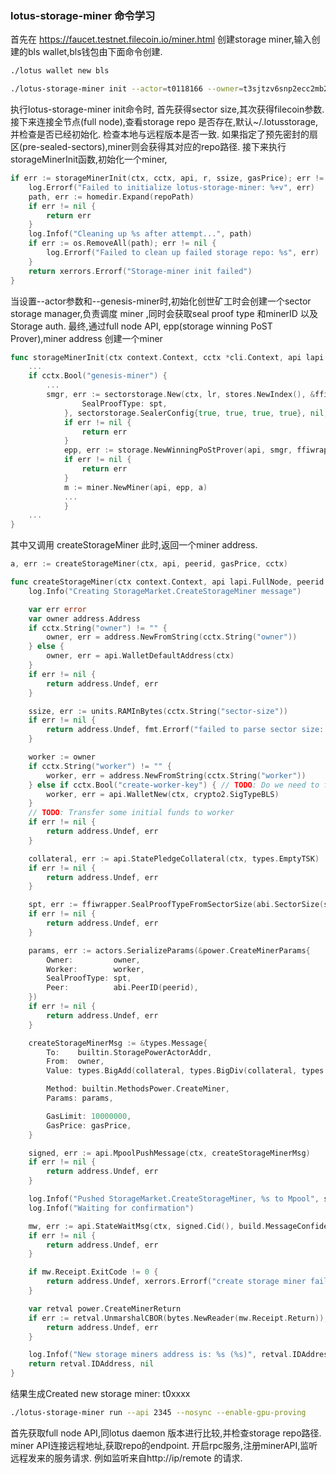 ### lotus-storage-miner 命令学习
首先在 https://faucet.testnet.filecoin.io/miner.html 创建storage miner,输入创建的bls wallet,bls钱包由下面命令创建.
```sh
./lotus wallet new bls
```
```sh
./lotus-storage-miner init --actor=t0118166 --owner=t3sjtzv6snp2ecc2mb2skuhgbb7b4ry7eizri7kgztpkfeg7bqt7y2sfpbfvkbssj4nhrl2bsbow7oqzrf57cq --genesis-miner
```
<!-- ```sh
./lotus-storage-miner init --sector-size 2KiB --genesis-miner --no-local-storage --gas-price 100 --create-worker-key
``` -->
执行lotus-storage-miner init命令时,
首先获得sector size,其次获得filecoin参数.
接下来连接全节点(full node),查看storage repo 是否存在,默认~/.lotusstorage,并检查是否已经初始化.
检查本地与远程版本是否一致.
如果指定了预先密封的扇区(pre-sealed-sectors),miner则会获得其对应的repo路径.
接下来执行storageMinerInit函数,初始化一个miner,
```go
if err := storageMinerInit(ctx, cctx, api, r, ssize, gasPrice); err != nil {
    log.Errorf("Failed to initialize lotus-storage-miner: %+v", err)
    path, err := homedir.Expand(repoPath)
    if err != nil {
        return err
    }
    log.Infof("Cleaning up %s after attempt...", path)
    if err := os.RemoveAll(path); err != nil {
        log.Errorf("Failed to clean up failed storage repo: %s", err)
    }
    return xerrors.Errorf("Storage-miner init failed")
}
```
当设置--actor参数和--genesis-miner时,初始化创世矿工时会创建一个sector storage manager,负责调度
miner ,同时会获取seal proof type 和minerID 以及Storage auth.
最终,通过full node API, epp(storage winning PoST Prover),miner address 创建一个miner
```go
func storageMinerInit(ctx context.Context, cctx *cli.Context, api lapi.FullNode, r repo.Repo, ssize abi.SectorSize, gasPrice types.BigInt) error {
	...
	if cctx.Bool("genesis-miner") {
		...
		smgr, err := sectorstorage.New(ctx, lr, stores.NewIndex(), &ffiwrapper.Config{
				SealProofType: spt,
			}, sectorstorage.SealerConfig{true, true, true, true}, nil, sa)
			if err != nil {
				return err
			}
			epp, err := storage.NewWinningPoStProver(api, smgr, ffiwrapper.ProofVerifier, dtypes.MinerID(mid))
			if err != nil {
				return err
			}
			m := miner.NewMiner(api, epp, a)
			...
			}
	...
}
```
其中又调用 createStorageMiner 此时,返回一个miner address.
```go
a, err := createStorageMiner(ctx, api, peerid, gasPrice, cctx)
```
```go
func createStorageMiner(ctx context.Context, api lapi.FullNode, peerid peer.ID, gasPrice types.BigInt, cctx *cli.Context) (address.Address, error) {
	log.Info("Creating StorageMarket.CreateStorageMiner message")

	var err error
	var owner address.Address
	if cctx.String("owner") != "" {
		owner, err = address.NewFromString(cctx.String("owner"))
	} else {
		owner, err = api.WalletDefaultAddress(ctx)
	}
	if err != nil {
		return address.Undef, err
	}

	ssize, err := units.RAMInBytes(cctx.String("sector-size"))
	if err != nil {
		return address.Undef, fmt.Errorf("failed to parse sector size: %w", err)
	}

	worker := owner
	if cctx.String("worker") != "" {
		worker, err = address.NewFromString(cctx.String("worker"))
	} else if cctx.Bool("create-worker-key") { // TODO: Do we need to force this if owner is Secpk?
		worker, err = api.WalletNew(ctx, crypto2.SigTypeBLS)
	}
	// TODO: Transfer some initial funds to worker
	if err != nil {
		return address.Undef, err
	}

	collateral, err := api.StatePledgeCollateral(ctx, types.EmptyTSK)
	if err != nil {
		return address.Undef, err
	}

	spt, err := ffiwrapper.SealProofTypeFromSectorSize(abi.SectorSize(ssize))
	if err != nil {
		return address.Undef, err
	}

	params, err := actors.SerializeParams(&power.CreateMinerParams{
		Owner:         owner,
		Worker:        worker,
		SealProofType: spt,
		Peer:          abi.PeerID(peerid),
	})
	if err != nil {
		return address.Undef, err
	}

	createStorageMinerMsg := &types.Message{
		To:    builtin.StoragePowerActorAddr,
		From:  owner,
		Value: types.BigAdd(collateral, types.BigDiv(collateral, types.NewInt(100))),

		Method: builtin.MethodsPower.CreateMiner,
		Params: params,

		GasLimit: 10000000,
		GasPrice: gasPrice,
	}

	signed, err := api.MpoolPushMessage(ctx, createStorageMinerMsg)
	if err != nil {
		return address.Undef, err
	}

	log.Infof("Pushed StorageMarket.CreateStorageMiner, %s to Mpool", signed.Cid())
	log.Infof("Waiting for confirmation")

	mw, err := api.StateWaitMsg(ctx, signed.Cid(), build.MessageConfidence)
	if err != nil {
		return address.Undef, err
	}

	if mw.Receipt.ExitCode != 0 {
		return address.Undef, xerrors.Errorf("create storage miner failed: exit code %d", mw.Receipt.ExitCode)
	}

	var retval power.CreateMinerReturn
	if err := retval.UnmarshalCBOR(bytes.NewReader(mw.Receipt.Return)); err != nil {
		return address.Undef, err
	}

	log.Infof("New storage miners address is: %s (%s)", retval.IDAddress, retval.RobustAddress)
	return retval.IDAddress, nil
}
```
结果生成Created new storage miner: t0xxxx



```sh
./lotus-storage-miner run --api 2345 --nosync --enable-gpu-proving
```
首先获取full node API,同lotus daemon 版本进行比较,并检查storage repo路径.
miner API连接远程地址,获取repo的endpoint.
开启rpc服务,注册minerAPI,监听远程发来的服务请求. 例如监听来自http://ip/remote 的请求.




